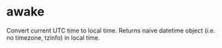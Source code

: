 # awake
Convert current UTC time to local time. Returns naive datetime object (i.e. no timezone, tzinfo) in local time.
